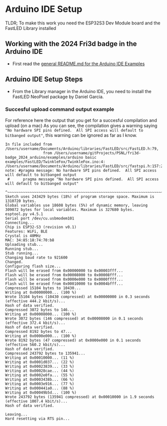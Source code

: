 # Arduino IDE Setup
TLDR; To make this work you need the ESP32S3 Dev Module board and the FastLED Library installed

## Working with the 2024 Fri3d badge in the Arduino IDE
- First read the [general README.md for the Arduino IDE Examples](../../README.md)

## Arduino IDE Setup Steps
- From the Library manager in the Arduino IDE, you need to install the FastLED NeoPixel package by Daniel Garcia.


### Succesful upload command output example
For reference here the output that you get for a succesful compilation and upload (on a mac)
As you can see, the compilation gives a warning saying `"No hardware SPI pins defined.  All SPI access will default to bitbanged output"`, this warning can be ignored as far as I know.
```
In file included from /Users/username/Documents/Arduino/libraries/FastLED/src/FastLED.h:79,
                 from /Users/username/gitProjects/PSNL/fri3d-badge_2024_arduino/examples/arduino basic examples/FastLED/TwinkleFox/TwinkleFox.ino:4:
/Users/username/Documents/Arduino/libraries/FastLED/src/fastspi.h:157:23: note: #pragma message: No hardware SPI pins defined.  All SPI access will default to bitbanged output
 #      pragma message "No hardware SPI pins defined.  All SPI access will default to bitbanged output"
                       ^~~~~~~~~~~~~~~~~~~~~~~~~~~~~~~~~~~~~~~~~~~~~~~~~~~~~~~~~~~~~~~~~~~~~~~~~~~~~~~~
Sketch uses 243429 bytes (18%) of program storage space. Maximum is 1310720 bytes.
Global variables use 18608 bytes (5%) of dynamic memory, leaving 309072 bytes for local variables. Maximum is 327680 bytes.
esptool.py v4.5.1
Serial port /dev/cu.usbmodem101
Connecting...
Chip is ESP32-S3 (revision v0.1)
Features: WiFi, BLE
Crystal is 40MHz
MAC: 34:85:18:74:70:b8
Uploading stub...
Running stub...
Stub running...
Changing baud rate to 921600
Changed.
Configuring flash size...
Flash will be erased from 0x00000000 to 0x00003fff...
Flash will be erased from 0x00008000 to 0x00008fff...
Flash will be erased from 0x0000e000 to 0x0000ffff...
Flash will be erased from 0x00010000 to 0x0004bfff...
Compressed 15104 bytes to 10430...
Writing at 0x00000000... (100 %)
Wrote 15104 bytes (10430 compressed) at 0x00000000 in 0.3 seconds (effective 444.2 kbit/s)...
Hash of data verified.
Compressed 3072 bytes to 146...
Writing at 0x00008000... (100 %)
Wrote 3072 bytes (146 compressed) at 0x00008000 in 0.1 seconds (effective 372.4 kbit/s)...
Hash of data verified.
Compressed 8192 bytes to 47...
Writing at 0x0000e000... (100 %)
Wrote 8192 bytes (47 compressed) at 0x0000e000 in 0.1 seconds (effective 560.2 kbit/s)...
Hash of data verified.
Compressed 243792 bytes to 135941...
Writing at 0x00010000... (11 %)
Writing at 0x0001d037... (22 %)
Writing at 0x00023839... (33 %)
Writing at 0x00028cae... (44 %)
Writing at 0x0002e0fa... (55 %)
Writing at 0x0003438b... (66 %)
Writing at 0x0003e916... (77 %)
Writing at 0x000441a0... (88 %)
Writing at 0x00049b5d... (100 %)
Wrote 243792 bytes (135941 compressed) at 0x00010000 in 1.9 seconds (effective 1007.4 kbit/s)...
Hash of data verified.

Leaving...
Hard resetting via RTS pin...
```
